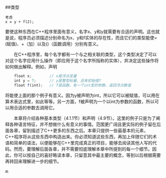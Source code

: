 ##类型

    考虑
    x = y + f(2);
    
要使这种东西在C++程序里面有意义，名字x、y和y就需要有合适的声明。这也就是说，程序员必须描述分别命名为x、y和f实体的存在性，而且它们的类型能使=(赋值)、+（加）以及()（函数调用）分别有意义。

&emsp;&emsp;在C++程序里，每个名字都有一个与之相关联的类型，这个类型决定了可以对这个名字应用什么操作（即应用于这个名字所指称的实体），并决定这些操作将如何做出解释。例如，声明

```javascript
    float x;        // x是浮点变量
    int y = 7;      // y是整型标量，且有初始值7
    float f(int);   // f是函数，有一个int型的参数，返回浮点数值
```

将能使上面的那个例子有意义。因为y被声明为int，所以它可以被赋值，可以用在算术表达式里，如此等等。另一方面，f被声明为一个以int为参数的函数，所以可以用合适的参数去调用它。

&emsp;&emsp;本章将介绍各种基本类型（4.1.1节）和声明（4.9节）。这里的例子只是为了阐释各种语言特征，并不想做什么有意义的事情。范围更广阔且更实际的例子留在后面各章，留到描述了C++更多的东西之后。本章只提供一些最基本的元素，C++程序将从这些东西中构造出来。你必须知道这些东西，再加上伴随它们的术语和简单的语法，以便能够在C++里完成真正的项目，能够去阅读其他人写的代码。然而，要理解后面各章，并不需要彻底理解本章中所提到的每一个细节。因此，你可以按自己的喜好略读本章，只留意其中最主要的概念，等到以后根据需要再转回来理解进一步的细节。


🔚